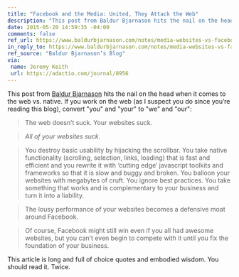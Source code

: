 ```yaml
---
title: "Facebook and the Media: United, They Attack the Web"
description: "This post from Baldur Bjarnason hits the nail on the head when it comes to the web vs. native. If you work on the web (as I suspect you do since you’re reading this blog), convert “you” and “your” to “we” and “our”."
date: 2015-05-20 14:59:35 -04:00
comments: false
ref_url: https://www.baldurbjarnason.com/notes/media-websites-vs-facebook/
in_reply_to: https://www.baldurbjarnason.com/notes/media-websites-vs-facebook/
ref_source: "Baldur Bjarnason’s Blog"
via:
 name: Jeremy Keith
 url: https://adactio.com/journal/8956
---
```


This post from [Baldur Bjarnason](https://twitter.com/fakebaldur) hits the nail on the head when it comes to the web vs. native. If you work on the web (as I suspect you do since you’re reading this blog), convert "you" and "your" to "we" and "our":

> The web doesn’t suck. Your websites suck.

> *All of your websites suck*.

> You destroy basic usability by hijacking the scrollbar. You take native functionality (scrolling, selection, links, loading) that is fast and efficient and you rewrite it with ‘cutting edge’ javascript toolkits and frameworks so that it is slow and buggy and broken. You balloon your websites with megabytes of cruft. You ignore best practices. You take something that works and is complementary to your business and turn it into a liability.

> The lousy performance of your websites becomes a defensive moat around Facebook.

> Of course, Facebook might still win even if you all had awesome websites, but you can’t even begin to compete with it until you fix the foundation of your business.

This article is long and full of choice quotes and embodied wisdom. You should read it. Twice.